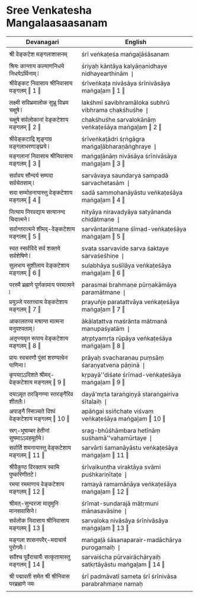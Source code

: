 # Sree Venkatesha Mangalaasaasanam

| Devanagari | English |
| ------ | ------ |
|  |  |
| श्री वेङ्कटेश मङ्गलाशासनम्   | śrī veṅkaṭeśa maṅgaḻāśāsanam   |
|  |  |
| श्रियः कान्ताय कल्याणनिधये निधयेऽर्थिनाम् ❘   | śriyaḥ kāntāya kalyāṇanidhaye nidhayearthinām ❘   |
| श्रीवेङ्कट निवासाय श्रीनिवासाय मङ्गलम् ‖ 1 ‖   | śrīveṅkaṭa nivāsāya śrīnivāsāya maṅgaḻam ‖ 1 ‖   |
|  |  |
| लक्ष्मी सविभ्रमालोक सुभ्रू विभ्रम चक्षुषे ❘   | lakśhmī savibhramāloka subhrū vibhrama chakśhuśhe ❘   |
| चक्षुषे सर्वलोकानां वेङ्कटेशाय मङ्गलम् ‖ 2 ‖   | chakśhuśhe sarvalokānāṃ veṅkaṭeśāya maṅgaḻam ‖ 2 ‖   |
|  |  |
| श्रीवेङ्कटाद्रि शृङ्गाग्र मङ्गलाभरणाङ्घ्रये ❘   | śrīveṅkaṭādri śṛṅgāgra maṅgaḻābharaṇāṅghraye ❘   |
| मङ्गलानां निवासाय श्रीनिवासाय मङ्गलम् ‖ 3 ‖   | maṅgaḻānāṃ nivāsāya śrīnivāsāya maṅgaḻam ‖ 3 ‖   |
|  |  |
| सर्वावय सौन्दर्य सम्पदा सर्वचेतसाम् ❘   | sarvāvaya saundarya sampadā sarvachetasām ❘   |
| सदा सम्मोहनायास्तु वेङ्कटेशाय मङ्गलम् ‖ 4 ‖   | sadā sammohanāyāstu veṅkaṭeśāya maṅgaḻam ‖ 4 ‖   |
|  |  |
| नित्याय निरवद्याय सत्यानन्द चिदात्मने ❘   | nityāya niravadyāya satyānanda chidātmane ❘   |
| सर्वान्तरात्मने शीमद्-वेङ्कटेशाय मङ्गलम् ‖ 5 ‖   | sarvāntarātmane śīmad-veṅkaṭeśāya maṅgaḻam ‖ 5 ‖   |
|  |  |
| स्वत स्सर्वविदे सर्व शक्तये सर्वशेषिणे ❘   | svata ssarvavide sarva śaktaye sarvaśeśhiṇe ❘   |
| सुलभाय सुशीलाय वेङ्कटेशाय मङ्गलम् ‖ 6 ‖   | sulabhāya suśīlāya veṅkaṭeśāya maṅgaḻam ‖ 6 ‖   |
|  |  |
| परस्मै ब्रह्मणे पूर्णकामाय परमात्मने ❘   | parasmai brahmaṇe pūrṇakāmāya paramātmane ❘   |
| प्रयुञ्जे परतत्त्वाय वेङ्कटेशाय मङ्गलम् ‖ 7 ‖   | prayuñje paratattvāya veṅkaṭeśāya maṅgaḻam ‖ 7 ‖   |
|  |  |
| आकालतत्त्व मश्रान्त मात्मना मनुपश्यताम् ❘   | ākālatattva maśrānta mātmanā manupaśyatām ❘   |
| अतृप्त्यमृत रूपाय वेङ्कटेशाय मङ्गलम् ‖ 8 ‖   | atṛptyamṛta rūpāya veṅkaṭeśāya maṅgaḻam ‖ 8 ‖   |
|  |  |
| प्रायः स्वचरणौ पुंसां शरण्यत्वेन पाणिना ❘   | prāyaḥ svacharaṇau puṃsāṃ śaraṇyatvena pāṇinā ❘   |
| कृपयाऽऽदिशते श्रीमद्-वेङ्कटेशाय मङ्गलम् ‖ 9 ‖   | kṛpayā''diśate śrīmad-veṅkaṭeśāya maṅgaḻam ‖ 9 ‖   |
|  |  |
| दयाऽमृत तरङ्गिण्या स्तरङ्गैरिव शीतलैः ❘   | dayā'mṛta taraṅgiṇyā staraṅgairiva śītalaiḥ ❘   |
| अपाङ्गै स्सिञ्चते विश्वं वेङ्कटेशाय मङ्गलम् ‖ 10 ‖   | apāṅgai ssiñchate viśvaṃ veṅkaṭeśāya maṅgaḻam ‖ 10 ‖   |
|  |  |
| स्रग्-भूषाम्बर हेतीनां सुषमाऽऽवहमूर्तये ❘   | srag-bhūśhāmbara hetīnāṃ suśhamā''vahamūrtaye ❘   |
| सर्वार्ति शमनायास्तु वेङ्कटेशाय मङ्गलम् ‖ 11 ‖   | sarvārti śamanāyāstu veṅkaṭeśāya maṅgaḻam ‖ 11 ‖   |
|  |  |
| श्रीवैकुण्ठ विरक्ताय स्वामि पुष्करिणीतटे ❘   | śrīvaikuṇṭha viraktāya svāmi puśhkariṇītaṭe ❘   |
| रमया रममाणाय वेङ्कटेशाय मङ्गलम् ‖ 12 ‖   | ramayā ramamāṇāya veṅkaṭeśāya maṅgaḻam ‖ 12 ‖   |
|  |  |
| श्रीमत्-सुन्दरजा मातृमुनि मानसवासिने ❘   | śrīmat-sundarajā mātṛmuni mānasavāsine ❘   |
| सर्वलोक निवासाय श्रीनिवासाय मङ्गलम् ‖ 13 ‖   | sarvaloka nivāsāya śrīnivāsāya maṅgaḻam ‖ 13 ‖   |
|  |  |
| मङ्गला शासनपरैर्-मदाचार्य पुरोगमैः ❘   | maṅgaḻā śāsanaparair-madāchārya purogamaiḥ ❘   |
| सर्वैश्च पूर्वैराचार्यैः सत्कृतायास्तु मङ्गलम् ‖ 14 ‖   | sarvaiścha pūrvairāchāryaiḥ satkṛtāyāstu maṅgaḻam ‖ 14 ‖   |
|  |  |
| श्री पद्मावती समेत श्री श्रीनिवास परब्रह्मणे नमः   | śrī padmāvatī sameta śrī śrīnivāsa parabrahmaṇe namaḥ   |
|  |  |
